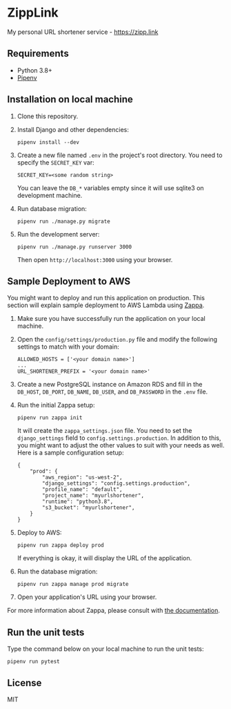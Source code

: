 ZippLink
========
My personal URL shortener service - https://zipp.link


Requirements
------------
- Python 3.8+
- [Pipenv](https://pipenv.pypa.io)


Installation on local machine
-----------------------------
1.  Clone this repository.

2.  Install Django and other dependencies:

        pipenv install --dev

3.  Create a new file named `.env` in the project's root directory. You need to specify the `SECRET_KEY` var:

        SECRET_KEY=<some random string>

    You can leave the `DB_*` variables empty since it will use sqlite3 on development machine.

4.  Run database migration:

        pipenv run ./manage.py migrate

5.  Run the development server:

        pipenv run ./manage.py runserver 3000

    Then open `http://localhost:3000` using your browser.


Sample Deployment to AWS
------------------------
You might want to deploy and run this application on production. This section will explain sample deployment to AWS 
Lambda using [Zappa](https://github.com/zappa/Zappa).

1.  Make sure you have successfully run the application on your local machine.

2.  Open the `config/settings/production.py` file and modify the following settings to match with your domain:

        ALLOWED_HOSTS = ['<your domain name>']
        ...
        URL_SHORTENER_PREFIX = '<your domain name>'

3.  Create a new PostgreSQL instance on Amazon RDS and fill in the `DB_HOST`, `DB_PORT`, `DB_NAME`, `DB_USER`, and 
    `DB_PASSWORD` in the `.env` file.

4.  Run the initial Zappa setup:

        pipenv run zappa init

    It will create the `zappa_settings.json` file. You need to set the `django_settings` field to `config.settings.production`. In addition to this, you might want to adjust the other values to suit with your needs as well. 
    Here is a sample configuration setup:

        {
            "prod": {
                "aws_region": "us-west-2",
                "django_settings": "config.settings.production",
                "profile_name": "default",
                "project_name": "myurlshortener",
                "runtime": "python3.8",
                "s3_bucket": "myurlshortener",
            }
        }

5.  Deploy to AWS:

        pipenv run zappa deploy prod

    If everything is okay, it will display the URL of the application. 

6.  Run the database migration:

        pipenv run zappa manage prod migrate

7.  Open your application's URL using your browser.


For more information about Zappa, please consult with [the documentation](https://github.com/zappa/Zappa).


Run the unit tests
------------------
Type the command below on your local machine to run the unit tests:

    pipenv run pytest

License
-------
MIT
